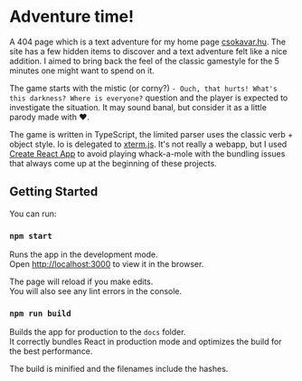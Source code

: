 # Adventure time!
A 404 page which is a text adventure for my home page [csokavar.hu](https://csokavar.hu). The site has a few hidden items to discover and a text adventure
felt like a nice addition. I aimed to bring back the feel of the classic gamestyle for the 5 minutes one might want to spend on it.

The game starts with the mistic (or corny?) `- Ouch, that hurts! What's this darkness? Where is everyone?` question and the player is expected to investigate the situation. It may sound banal, but consider it as a little parody made with ❤️.

The game is written in TypeScript, the limited parser uses the classic verb + object style. Io is delegated to [xterm.js](https://xtermjs.org/). It's not really a webapp, but I used [Create React App](https://github.com/facebook/create-react-app) to avoid playing whack-a-mole with the bundling issues that always come up at the beginning of these projects.

## Getting Started
You can run:

### `npm start`

Runs the app in the development mode.\
Open [http://localhost:3000](http://localhost:3000) to view it in the browser.

The page will reload if you make edits.\
You will also see any lint errors in the console.

### `npm run build`

Builds the app for production to the `docs` folder.\
It correctly bundles React in production mode and optimizes the build for the best performance.

The build is minified and the filenames include the hashes.
